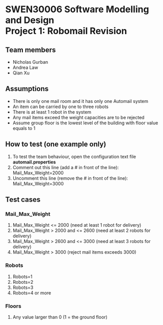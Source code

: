 SWEN30006 Software Modelling and Design  
Project 1: Robomail Revision
=============


## Team members
- Nicholas Gurban
- Andrea Law
- Qian Xu

## Assumptions
- There is only one mail room and it has only one Automail system
- An item can be carried by one to three robots
- There is at least 1 robot in the system
- Any mail items exceed the weight capacities are to be rejected
- Assume group floor is the lowest level of the building with floor value equals to 1

## How to test (one example only)
1. To test the team behaviour, open the configuration text file **automail.properties**
2. Comment out this line (add a # in front of the line):  
      Mail_Max_Weight=2000
3. Uncomment this line (remove the # in front of the line):  
      Mail_Max_Weight=3000

## Test cases
### Mail_Max_Weight
1. Mail_Max_Weight <= 2000 (need at least 1 robot for delivery)
2. Mail_Max_Weight >  2000 and <= 2600 (need at least 2 robots for delivery)
3. Mail_Max_Weight >  2600 and <= 3000 (need at least 3 robots for delivery)
4. Mail_Max_Weight >  3000 (reject mail items exceeds 3000)

### Robots
1. Robots=1
2. Robots=2
3. Robots=3
4. Robots=4 or more

### Floors
1. Any value larger than 0 (1 = the ground floor)
